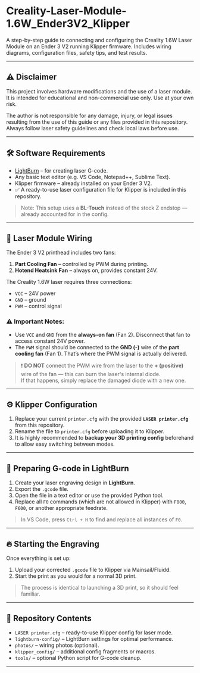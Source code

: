 # Creality-Laser-Module-1.6W_Ender3V2_Klipper

A step-by-step guide to connecting and configuring the Creality 1.6W Laser Module on an Ender 3 V2 running Klipper firmware. Includes wiring diagrams, configuration files, safety tips, and test results.

---

## ⚠️ Disclaimer

This project involves hardware modifications and the use of a laser module. It is intended for educational and non-commercial use only. Use at your own risk.

The author is not responsible for any damage, injury, or legal issues resulting from the use of this guide or any files provided in this repository. Always follow laser safety guidelines and check local laws before use.

---

## 🛠️ Software Requirements

- [LightBurn](https://lightburnsoftware.com/) – for creating laser G-code.
- Any basic text editor (e.g. VS Code, Notepad++, Sublime Text).
- Klipper firmware – already installed on your Ender 3 V2.
- ✅ A ready-to-use laser configuration file for Klipper is included in this repository.

> Note: This setup uses a **BL-Touch** instead of the stock Z endstop — already accounted for in the config.

---

## 🔌 Laser Module Wiring

The Ender 3 V2 printhead includes two fans:

1. **Part Cooling Fan** – controlled by PWM during printing.
2. **Hotend Heatsink Fan** – always on, provides constant 24V.

The Creality 1.6W laser requires three connections:
- `VCC` – 24V power
- `GND` – ground
- `PWM` – control signal

### ⚠️ Important Notes:

- Use `VCC` and `GND` from the **always-on fan** (Fan 2). Disconnect that fan to access constant 24V power.
- The `PWM` signal should be connected to the **GND (-)** wire of the **part cooling fan** (Fan 1). That’s where the PWM signal is actually delivered.

> ❗ **DO NOT** connect the PWM wire from the laser to the **+ (positive)** wire of the fan — this can burn the laser's internal diode.  
If that happens, simply replace the damaged diode with a new one.

---

## ⚙️ Klipper Configuration

1. Replace your current `printer.cfg` with the provided **`LASER printer.cfg`** from this repository.
2. Rename the file to `printer.cfg` before uploading it to Klipper.
3. It is highly recommended to **backup your 3D printing config** beforehand to allow easy switching between modes.

---

## 🧾 Preparing G-code in LightBurn

1. Create your laser engraving design in **LightBurn**.
2. Export the `.gcode` file.
3. Open the file in a text editor or use the provided Python tool.
4. Replace all `F0` commands (which are not allowed in Klipper) with `F800`, `F600`, or another appropriate feedrate.

> In VS Code, press `Ctrl + H` to find and replace all instances of `F0`.

---

## 🔥 Starting the Engraving

Once everything is set up:

1. Upload your corrected `.gcode` file to Klipper via Mainsail/Fluidd.
2. Start the print as you would for a normal 3D print.

> The process is identical to launching a 3D print, so it should feel familiar.

---

## 📂 Repository Contents

- `LASER printer.cfg` – ready-to-use Klipper config for laser mode.
- `lightburn-config/` – LightBurn settings for optimal performance.
- `photos/` – wiring photos (optional).
- `klipper_config/` – additional config fragments or macros.
- `tools/` – optional Python script for G-code cleanup.

---

